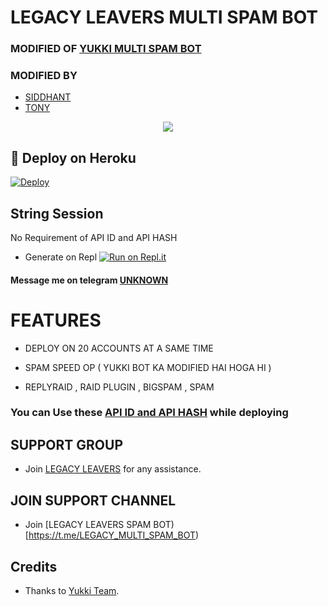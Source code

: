 # LEGACY LEAVERS MULTI SPAM BOT

### MODIFIED OF [YUKKI MULTI SPAM  BOT](https://github.com/YukkiBot/YukkiMultiSpamBot)
### MODIFIED BY 
   - [SIDDHANT](https://t.me/siddhant_devil)
   - [TONY](https://t.me/TONY_LOGIC_EXPERT)
<p align="center">
  <img src="https://telegra.ph/file/1ab1755793d666c714c23.jpg">
</p>



## 🚀 Deploy on Heroku 

[![Deploy](https://www.herokucdn.com/deploy/button.svg)](https://dashboard.heroku.com/new?template=https%3A%2F%2Fgithub.com%2Funknownforall1%2FLEGACY-LEAVERS-MULTI-SPAM-BOT)



## String Session

No Requirement of API ID and API HASH

   - Generate on Repl [![Run on Repl.it](https://repl.it/badge/github/YukkiBot/YukkiSpamBot)](https://replit.com/@unknownforall1/RDX-MULTI-SPAM-BOT)


#### Message me on telegram [UNKNOWN](https://t.me/xxxxxxx_UNKNOWN_xxxxxxx)


# FEATURES

   - DEPLOY ON 20 ACCOUNTS AT A SAME TIME 

   - SPAM SPEED OP ( YUKKI BOT KA MODIFIED HAI HOGA HI ) 

   - REPLYRAID , RAID PLUGIN , BIGSPAM , SPAM


### You can Use these [API ID and API HASH](https://t.me/RDX_OFFICIAL_BOT/2) while deploying



## SUPPORT GROUP
   - Join [LEGACY LEAVERS](@RDX_ON_FIRE) for any assistance.


## JOIN SUPPORT CHANNEL
   - Join [LEGACY LEAVERS SPAM BOT) [https://t.me/LEGACY_MULTI_SPAM_BOT)


## Credits
   - Thanks to [Yukki Team](https://t.me/LEGACY_MULTI_SPAM_BOT).
